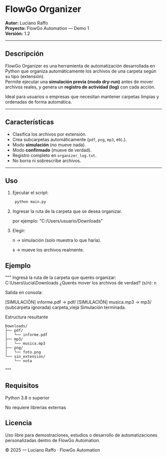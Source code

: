 # FlowGo Organizer

**Autor:** Luciano Raffo  
**Proyecto:** FlowGo Automation — Demo 1  
**Versión:** 1.2

---

## Descripción

FlowGo Organizer es una herramienta de automatización desarrollada en Python que organiza automáticamente los archivos de una carpeta según su tipo (extensión).  
Permite ejecutar una **simulación previa (modo dry-run)** antes de mover archivos reales, y genera un **registro de actividad (log)** con cada acción.

Ideal para usuarios o empresas que necesitan mantener carpetas limpias y ordenadas de forma automática.

---

## Características

- Clasifica los archivos por extensión.  
- Crea subcarpetas automáticamente (`pdf`, `png`, `mp3`, etc.).  
- Modo **simulación** (no mueve nada).  
- Modo **confirmado** (mueve de verdad).  
- Registro completo en `organizer_log.txt`.  
- No borra ni sobrescribe archivos.  

---

## Uso

1. Ejecutar el script:

   ```bash
    python main.py

2. Ingresar la ruta de la carpeta que se desea organizar.

    por ejemplo: "C:/Users/usuario/Downloads"

3. Elegir:

    n → simulación (solo muestra lo que haría).

    s → mueve los archivos realmente.

## Ejemplo

"""
 Ingresá la ruta de la carpeta que querés organizar: C:\Users\lucia\Downloads
 ¿Querés mover los archivos de verdad? (s/n): n


Salida en consola:

  [SIMULACIÓN] informe.pdf → pdf/
  [SIMULACIÓN] musica.mp3 → mp3/
  (subcarpeta ignorada) carpeta_vieja
  Simulación terminada.

Estructura resultante

    Downloads/
    ├── pdf/
    │   └── informe.pdf
    ├── mp3/
    │   └── musica.mp3
    ├── png/
    │   └── foto.png
    └── sin_extension/
        └── nota
"""

## Requisitos

Python 3.8 o superior

No requiere librerías externas

## Licencia

Uso libre para demostraciones, estudios o desarrollo de automatizaciones personalizadas dentro de FlowGo Automation.

© 2025 — Luciano Raffo · FlowGo Automation
